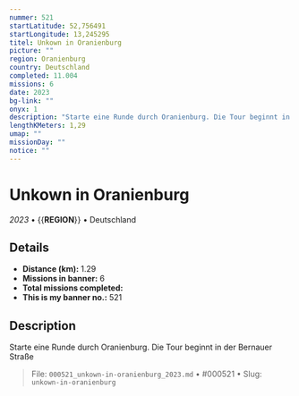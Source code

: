 ```yaml
---
nummer: 521
startLatitude: 52,756491
startLongitude: 13,245295
titel: Unkown in Oranienburg
picture: ""
region: Oranienburg
country: Deutschland
completed: 11.004
missions: 6
date: 2023
bg-link: ""
onyx: 1
description: "Starte eine Runde durch Oranienburg. Die Tour beginnt in der Bernauer Straße"
lengthKMeters: 1,29
umap: ""
missionDay: ""
notice: ""
---
```

# Unkown in Oranienburg

*2023* • {{__REGION__}} • Deutschland





## Details
- **Distance (km):** 1.29
- **Missions in banner:** 6
- **Total missions completed:** 
- **This is my banner no.:** 521



## Description
Starte eine Runde durch Oranienburg. Die Tour beginnt in der Bernauer Straße




> File: `000521_unkown-in-oranienburg_2023.md` • #000521 • Slug: `unkown-in-oranienburg`
